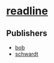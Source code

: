 # [readline](https://pypi.org/project/readline)



## Publishers
- [bob](https://pypi.org/user/bob)
- [schwardt](https://pypi.org/user/schwardt)

